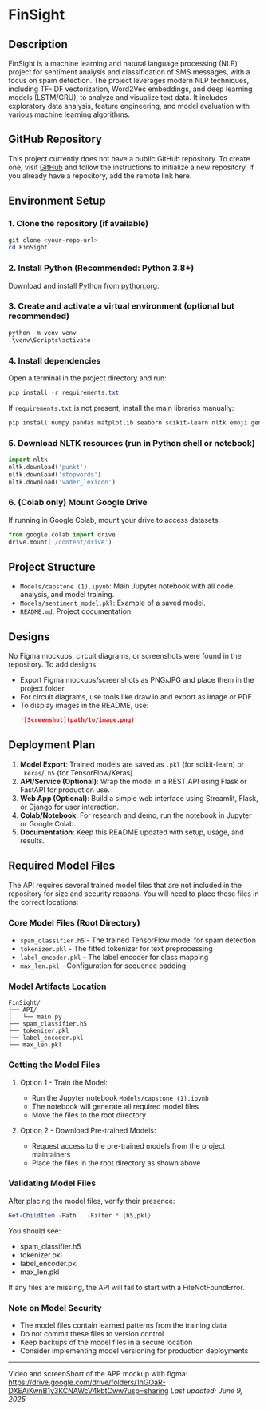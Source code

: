 # FinSight

## Description
FinSight is a machine learning and natural language processing (NLP) project for sentiment analysis and classification of SMS messages, with a focus on spam detection. The project leverages modern NLP techniques, including TF-IDF vectorization, Word2Vec embeddings, and deep learning models (LSTM/GRU), to analyze and visualize text data. It includes exploratory data analysis, feature engineering, and model evaluation with various machine learning algorithms.

## GitHub Repository
This project currently does not have a public GitHub repository. To create one, visit [GitHub](https://github.com/) and follow the instructions to initialize a new repository. If you already have a repository, add the remote link here.

## Environment Setup

### 1. Clone the repository (if available)
```powershell
git clone <your-repo-url>
cd FinSight
```

### 2. Install Python (Recommended: Python 3.8+)
Download and install Python from [python.org](https://www.python.org/downloads/).

### 3. Create and activate a virtual environment (optional but recommended)
```powershell
python -m venv venv
.\venv\Scripts\activate
```

### 4. Install dependencies
Open a terminal in the project directory and run:
```powershell
pip install -r requirements.txt
```
If `requirements.txt` is not present, install the main libraries manually:
```powershell
pip install numpy pandas matplotlib seaborn scikit-learn nltk emoji gensim xgboost lightgbm catboost tensorflow keras wordcloud tsfresh
```

### 5. Download NLTK resources (run in Python shell or notebook)
```python
import nltk
nltk.download('punkt')
nltk.download('stopwords')
nltk.download('vader_lexicon')
```

### 6. (Colab only) Mount Google Drive
If running in Google Colab, mount your drive to access datasets:
```python
from google.colab import drive
drive.mount('/content/drive')
```

## Project Structure
- `Models/capstone (1).ipynb`: Main Jupyter notebook with all code, analysis, and model training.
- `Models/sentiment_model.pkl`: Example of a saved model.
- `README.md`: Project documentation.

## Designs
No Figma mockups, circuit diagrams, or screenshots were found in the repository. To add designs:
- Export Figma mockups/screenshots as PNG/JPG and place them in the project folder.
- For circuit diagrams, use tools like draw.io and export as image or PDF.
- To display images in the README, use:
  ```markdown
  ![Screenshot](path/to/image.png)
  ```

## Deployment Plan
1. **Model Export**: Trained models are saved as `.pkl` (for scikit-learn) or `.keras`/`.h5` (for TensorFlow/Keras).
2. **API/Service (Optional)**: Wrap the model in a REST API using Flask or FastAPI for production use.
3. **Web App (Optional)**: Build a simple web interface using Streamlit, Flask, or Django for user interaction.
4. **Colab/Notebook**: For research and demo, run the notebook in Jupyter or Google Colab.
5. **Documentation**: Keep this README updated with setup, usage, and results.

## Required Model Files
The API requires several trained model files that are not included in the repository for size and security reasons. You will need to place these files in the correct locations:

### Core Model Files (Root Directory)
- `spam_classifier.h5` - The trained TensorFlow model for spam detection
- `tokenizer.pkl` - The fitted tokenizer for text preprocessing
- `label_encoder.pkl` - The label encoder for class mapping
- `max_len.pkl` - Configuration for sequence padding

### Model Artifacts Location
```plaintext
FinSight/
├── API/
│   └── main.py
├── spam_classifier.h5
├── tokenizer.pkl
├── label_encoder.pkl
└── max_len.pkl
```

### Getting the Model Files
1. Option 1 - Train the Model:
   - Run the Jupyter notebook `Models/capstone (1).ipynb`
   - The notebook will generate all required model files
   - Move the files to the root directory

2. Option 2 - Download Pre-trained Models:
   - Request access to the pre-trained models from the project maintainers
   - Place the files in the root directory as shown above

### Validating Model Files
After placing the model files, verify their presence:
```powershell
Get-ChildItem -Path . -Filter *.{h5,pkl}
```

You should see:
- spam_classifier.h5
- tokenizer.pkl
- label_encoder.pkl
- max_len.pkl

If any files are missing, the API will fail to start with a FileNotFoundError.

### Note on Model Security
- The model files contain learned patterns from the training data
- Do not commit these files to version control
- Keep backups of the model files in a secure location
- Consider implementing model versioning for production deployments

---

Video and screenShort of the APP mockup with figma: https://drive.google.com/drive/folders/1hGOaR-DXEAiKwnB1y3KCNAWcV4kbtCww?usp=sharing
*Last updated: June 9, 2025*
